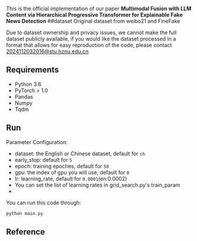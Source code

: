 
This is the official implementation of our paper **Multimodal Fusion with LLM Content via Hierarchical Progressive Transformer for Explainable Fake News Detection**
##dataset
Original dataset from weibo21 and FineFake

Due to dataset ownership and privacy issues, we cannot make the full dataset publicly available, if you would like the dataset processed in a format that allows for easy reproduction of the code, please contact
2024112032016@stu.hznu.edu.cn



## Requirements

- Python 3.6
- PyTorch > 1.0
- Pandas
- Numpy
- Tqdm


## Run

Parameter Configuration:

- dataset: the English or Chinese dataset, default for `ch`
- early_stop: default for `5`
- epoch: training epoches, default for `50`
- gpu: the index of gpu you will use, default for `0`
- lr: learning_rate, default for `0.0001`(en:0.0002)
- You can set the list of learning rates in grid_search.py's train_param
- 

You can run this code through:

```powershell
python main.py
```

## Reference



```
